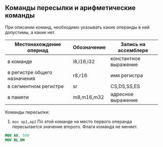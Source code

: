 ## Команды пересылки и арифметические команды

При описании команд, необходимо указывать какие операнды в ней допустимы, а какие нет.

| Местонахождение опернад      | Обозначение | Запись на ассемблере  |
| ---------------------------- | ----------- | --------------------- |
| в команде                    | i8,i16,i32  | константное выражение |
| в регистре общего назначения | r8,r16      | имя регистра          |
| в сегментном регистре        | sr          | CS,DS,SS,ES           |
| в памяти                     | m8,m16,m32  | адресное выражение    | 

Команды пересылки:
1. `mov op1,op2` 
   По этой команде на место первого операнда пересылается значение второго. Флаги команда не меняет.
   
```nasm
MOV AX, 500
MOV BL,DH
```
